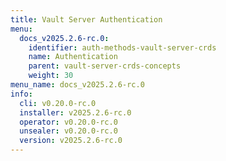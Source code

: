 ```yaml
---
title: Vault Server Authentication
menu:
  docs_v2025.2.6-rc.0:
    identifier: auth-methods-vault-server-crds
    name: Authentication
    parent: vault-server-crds-concepts
    weight: 30
menu_name: docs_v2025.2.6-rc.0
info:
  cli: v0.20.0-rc.0
  installer: v2025.2.6-rc.0
  operator: v0.20.0-rc.0
  unsealer: v0.20.0-rc.0
  version: v2025.2.6-rc.0
---
```


